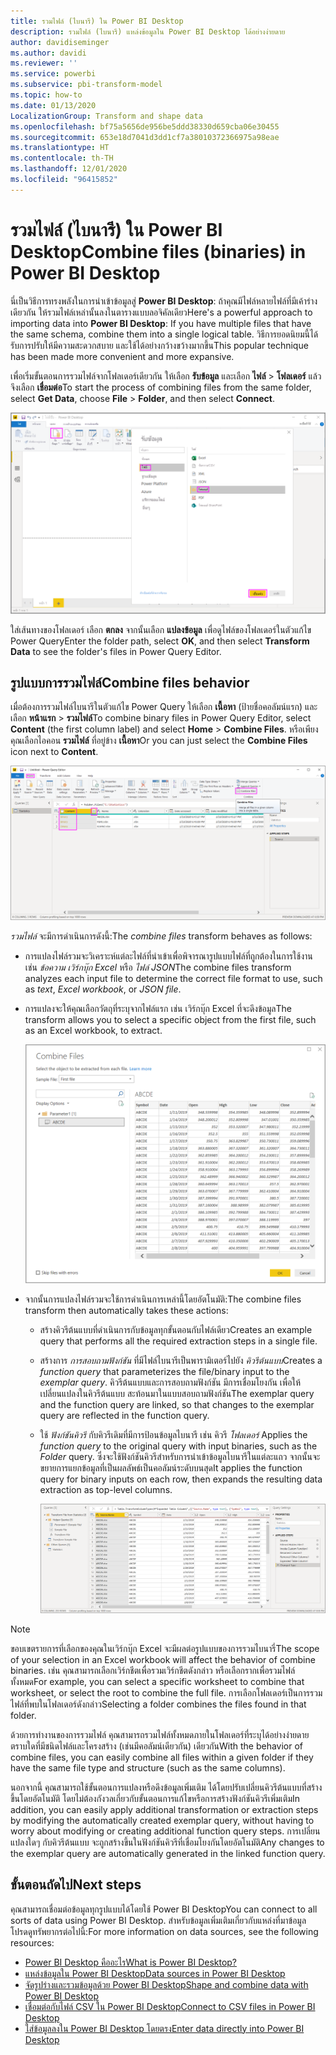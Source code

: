 ```yaml
---
title: รวมไฟล์ (ไบนารี) ใน Power BI Desktop
description: รวมไฟล์ (ไบนารี) แหล่งข้อมูลใน Power BI Desktop ได้อย่างง่ายดาย
author: davidiseminger
ms.author: davidi
ms.reviewer: ''
ms.service: powerbi
ms.subservice: pbi-transform-model
ms.topic: how-to
ms.date: 01/13/2020
LocalizationGroup: Transform and shape data
ms.openlocfilehash: bf75a5656de956be5ddd38330d659cba06e30455
ms.sourcegitcommit: 653e18d7041d3dd1cf7a38010372366975a98eae
ms.translationtype: HT
ms.contentlocale: th-TH
ms.lasthandoff: 12/01/2020
ms.locfileid: "96415852"
---
```

# <a name="combine-files-binaries-in-power-bi-desktop"></a><span data-ttu-id="7ffb0-103">รวมไฟล์ (ไบนารี) ใน Power BI Desktop</span><span class="sxs-lookup"><span data-stu-id="7ffb0-103">Combine files (binaries) in Power BI Desktop</span></span>

<span data-ttu-id="7ffb0-104">นี่เป็นวิธีการทรงพลังในการนำเข้าข้อมูลสู่ **Power BI Desktop**: ถ้าคุณมีไฟล์หลายไฟล์ที่มีเค้าร่างเดียวกัน ให้รวมไฟล์เหล่านั้นลงในตารางแบบลอจิคัลเดียว</span><span class="sxs-lookup"><span data-stu-id="7ffb0-104">Here's a powerful approach to importing data into **Power BI Desktop**: If you have multiple files that have the same schema, combine them into a single logical table.</span></span> <span data-ttu-id="7ffb0-105">วิธีการยอดนิยมนี้ได้รับการปรับให้มีความสะดวกสบาย และใช้ได้อย่างกว้างขว้างมากขึ้น</span><span class="sxs-lookup"><span data-stu-id="7ffb0-105">This popular technique has been made more convenient and more expansive.</span></span>

<span data-ttu-id="7ffb0-106">เพื่อเริ่มขั้นตอนการรวมไฟล์จากโฟลเดอร์เดียวกัน ให้เลือก **รับข้อมูล** และเลือก **ไฟล์** > **โฟลเดอร์** แล้วจึงเลือก **เชื่อมต่อ**</span><span class="sxs-lookup"><span data-stu-id="7ffb0-106">To start the process of combining files from the same folder, select **Get Data**, choose **File** > **Folder**, and then select **Connect**.</span></span>

![เชื่อมต่อกับไฟล์โฟลเดอร์ กล่องโต้ตอบรับข้อมูล Power BI Desktop](media/desktop-combine-binaries/combine-binaries_1.png)

<span data-ttu-id="7ffb0-108">ใส่เส้นทางของโฟลเดอร์ เลือก **ตกลง** จากนั้นเลือก **แปลงข้อมูล** เพื่อดูไฟล์ของโฟลเดอร์ในตัวแก้ไข Power Query</span><span class="sxs-lookup"><span data-stu-id="7ffb0-108">Enter the folder path, select **OK**, and then select **Transform Data** to see the folder's files in Power Query Editor.</span></span>

## <a name="combine-files-behavior"></a><span data-ttu-id="7ffb0-109">รูปแบบการรวมไฟล์</span><span class="sxs-lookup"><span data-stu-id="7ffb0-109">Combine files behavior</span></span>

<span data-ttu-id="7ffb0-110">เมื่อต้องการรวมไฟล์ไบนารีในตัวแก้ไข Power Query ให้เลือก **เนื้อหา** (ป้ายชื่อคอลัมน์แรก) และเลือก **หน้าแรก** > **รวมไฟล์**</span><span class="sxs-lookup"><span data-stu-id="7ffb0-110">To combine binary files in Power Query Editor, select **Content** (the first column label) and select **Home** > **Combine Files**.</span></span> <span data-ttu-id="7ffb0-111">หรือเพียงคุณเลือกไอคอน **รวมไฟล์** ที่อยู่ข้าง **เนื้อหา**</span><span class="sxs-lookup"><span data-stu-id="7ffb0-111">Or you can just select the **Combine Files** icon next to **Content**.</span></span>

![คำสั่งรวมไฟล์ ตัวแก้ไข Power Query Power BI Desktop](media/desktop-combine-binaries/combine-binaries_2a.png)

<span data-ttu-id="7ffb0-113">*รวมไฟล์* จะมีการดำเนินการดังนี้:</span><span class="sxs-lookup"><span data-stu-id="7ffb0-113">The *combine files* transform behaves as follows:</span></span>

* <span data-ttu-id="7ffb0-114">การแปลงไฟล์รวมจะวิเคราะห์แต่ละไฟล์ที่นำเข้าเพื่อพิจารณารูปแบบไฟล์ที่ถูกต้องในการใช้งาน เช่น *ข้อความ* *เวิร์กบุ๊ก Excel* หรือ *ไฟล์ JSON*</span><span class="sxs-lookup"><span data-stu-id="7ffb0-114">The combine files transform analyzes each input file to determine the correct file format to use, such as *text*, *Excel workbook*, or *JSON file*.</span></span>
* <span data-ttu-id="7ffb0-115">การแปลงจะให้คุณเลือกวัตถุที่ระบุจากไฟล์แรก เช่น เวิร์กบุ๊ก Excel ที่จะดึงข้อมูล</span><span class="sxs-lookup"><span data-stu-id="7ffb0-115">The transform allows you to select a specific object from the first file, such as an Excel workbook, to extract.</span></span>
  
  ![กล่องโต้ตอบรวมไฟล์ ตัวแก้ไข Power Query Power BI Desktop](media/desktop-combine-binaries/combine-binaries_3.png)
* <span data-ttu-id="7ffb0-117">จากนั้นการแปลงไฟล์รวมจะใช้การดำเนินการเหล่านี้โดยอัตโนมัติ:</span><span class="sxs-lookup"><span data-stu-id="7ffb0-117">The combine files transform then automatically takes these actions:</span></span>
  
  * <span data-ttu-id="7ffb0-118">สร้างคิวรีต้นแบบที่ดำเนินการกับข้อมูลทุกขั้นตอนกับไฟล์เดียว</span><span class="sxs-lookup"><span data-stu-id="7ffb0-118">Creates an example query that performs all the required extraction steps in a single file.</span></span>
  * <span data-ttu-id="7ffb0-119">สร้างการ *การสอบถามฟังก์ชัน* ที่มีไฟล์ไบนารีเป็นพารามิเตอร์ไปยัง *คิวรีต้นแบบ*</span><span class="sxs-lookup"><span data-stu-id="7ffb0-119">Creates a *function query* that parameterizes the file/binary input to the *exemplar query*.</span></span> <span data-ttu-id="7ffb0-120">คิวรีต้นแบบและการสอบถามฟังก์ชัน มีการเชื่อมโยงกัน เพื่อให้เปลี่ยนแปลงในคิวรีต้นแบบ สะท้อนมาในแบบสอบถามฟังก์ชัน</span><span class="sxs-lookup"><span data-stu-id="7ffb0-120">The exemplar query and the function query are linked, so that changes to the exemplar query are reflected in the function query.</span></span>
  * <span data-ttu-id="7ffb0-121">ใช้  *ฟังก์ชันคิวรี* กับคิวรีเดิมที่มีการป้อนข้อมูลไบนารี เช่น คิวรี *โฟลเดอร์* </span><span class="sxs-lookup"><span data-stu-id="7ffb0-121">Applies the *function query* to the original query with input binaries, such as the *Folder* query.</span></span> <span data-ttu-id="7ffb0-122">ซึ่งจะใช้ฟังก์ชันคิวรีสำหรับการนำเข้าข้อมูลไบนารีในแต่ละแถว จากนั้นจะขยายการแยกข้อมูลที่เป็นผลลัพธ์เป็นคอลัมน์ระดับบนสุด</span><span class="sxs-lookup"><span data-stu-id="7ffb0-122">It applies the function query for binary inputs on each row, then expands the resulting data extraction as top-level columns.</span></span>

    ![ผลลัพธ์การแปลงไฟล์รวม ตัวแก้ไข Power Query Power BI Desktop](media/desktop-combine-binaries/combine-binaries_4.png)

> [!NOTE]
> <span data-ttu-id="7ffb0-124">ขอบเขตรายการที่เลือกของคุณในเวิร์กบุ๊ก Excel จะมีผลต่อรูปแบบของการรวมไบนารี่</span><span class="sxs-lookup"><span data-stu-id="7ffb0-124">The scope of your selection in an Excel workbook will affect the behavior of combine binaries.</span></span> <span data-ttu-id="7ffb0-125">เช่น คุณสามารถเลือกเวิร์กชีตเพื่อรวมเวิร์กชีตดังกล่าว หรือเลือกรากเพื่อรวมไฟล์ทั้งหมด</span><span class="sxs-lookup"><span data-stu-id="7ffb0-125">For example, you can select a specific worksheet to combine that worksheet, or select the root to combine the full file.</span></span> <span data-ttu-id="7ffb0-126">การเลือกโฟลเดอร์เป็นการรวมไฟล์ที่พบในโฟลเดอร์ดังกล่าว</span><span class="sxs-lookup"><span data-stu-id="7ffb0-126">Selecting a folder combines the files found in that folder.</span></span> 

<span data-ttu-id="7ffb0-127">ด้วยการทำงานของการรวมไฟล์ คุณสามารถรวมไฟล์ทั้งหมดภายในโฟลเดอร์ที่ระบุได้อย่างง่ายดาย ตราบใดที่มีชนิดไฟล์และโครงสร้าง (เช่นมีคอลัมน์เดียวกัน) เดียวกัน</span><span class="sxs-lookup"><span data-stu-id="7ffb0-127">With the behavior of combine files, you can easily combine all files within a given folder if they have the same file type and structure (such as the same columns).</span></span>

<span data-ttu-id="7ffb0-128">นอกจากนี้ คุณสามารถใช้ขั้นตอนการแปลงหรือดึงข้อมูลเพิ่มเติม ได้โดยปรับเปลี่ยนคิวรีต้นแบบที่สร้างขึ้นโดยอัตโนมัติ โดยไม่ต้องกังวลเกี่ยวกับขั้นตอนการแก้ไขหรือการสร้างฟังก์ชันคิวรีเพิ่มเติม</span><span class="sxs-lookup"><span data-stu-id="7ffb0-128">In addition, you can easily apply additional transformation or extraction steps by modifying the automatically created exemplar query, without having to worry about modifying or creating additional function query steps.</span></span> <span data-ttu-id="7ffb0-129">การเปลี่ยนแปลงใดๆ กับคิวรีต้นแบบ จะถูกสร้างขึ้นในฟังก์ชันคิวรีที่เชื่อมโยงกันโดยอัตโนมัติ</span><span class="sxs-lookup"><span data-stu-id="7ffb0-129">Any changes to the exemplar query are automatically generated in the linked function query.</span></span>

## <a name="next-steps"></a><span data-ttu-id="7ffb0-130">ขั้นตอนถัดไป</span><span class="sxs-lookup"><span data-stu-id="7ffb0-130">Next steps</span></span>

<span data-ttu-id="7ffb0-131">คุณสามารถเชื่อมต่อข้อมูลทุกรูปแบบได้โดยใช้ Power BI Desktop</span><span class="sxs-lookup"><span data-stu-id="7ffb0-131">You can connect to all sorts of data using Power BI Desktop.</span></span> <span data-ttu-id="7ffb0-132">สำหรับข้อมูลเพิ่มเติมเกี่ยวกับแหล่งที่มาข้อมูล โปรดดูทรัพยากรต่อไปนี้:</span><span class="sxs-lookup"><span data-stu-id="7ffb0-132">For more information on data sources, see the following resources:</span></span>

* [<span data-ttu-id="7ffb0-133">Power BI Desktop คืออะไร</span><span class="sxs-lookup"><span data-stu-id="7ffb0-133">What is Power BI Desktop?</span></span>](../fundamentals/desktop-what-is-desktop.md)
* [<span data-ttu-id="7ffb0-134">แหล่งข้อมูลใน Power BI Desktop</span><span class="sxs-lookup"><span data-stu-id="7ffb0-134">Data sources in Power BI Desktop</span></span>](../connect-data/desktop-data-sources.md)
* [<span data-ttu-id="7ffb0-135">จัดรูปร่างและรวมข้อมูลด้วย Power BI Desktop</span><span class="sxs-lookup"><span data-stu-id="7ffb0-135">Shape and combine data with Power BI Desktop</span></span>](../connect-data/desktop-shape-and-combine-data.md)
* [<span data-ttu-id="7ffb0-136">เชื่อมต่อกับไฟล์ CSV ใน Power BI Desktop</span><span class="sxs-lookup"><span data-stu-id="7ffb0-136">Connect to CSV files in Power BI Desktop</span></span>](../connect-data/desktop-connect-csv.md)
* [<span data-ttu-id="7ffb0-137">ใส่ข้อมูลลงใน Power BI Desktop โดยตรง</span><span class="sxs-lookup"><span data-stu-id="7ffb0-137">Enter data directly into Power BI Desktop</span></span>](../connect-data/desktop-enter-data-directly-into-desktop.md)
